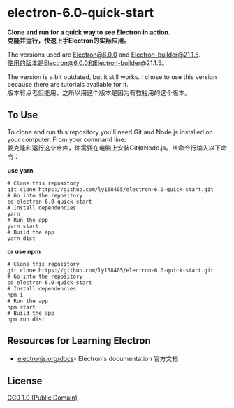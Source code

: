# electron-6.0-quick-start

**Clone and run for a quick way to see Electron in action.<br>克隆并运行，快速上手Electron的实际应用。**

The versions used are Electron@6.0.0 and Electron-builder@21.1.5.  
使用的版本是Electron@6.0.0和Electron-builder@21.1.5。

The version is a bit outdated, but it still works. I chose to use this version because there are tutorials available for it.
<br>版本有点老但能用，之所以用这个版本是因为有教程用的这个版本。

## To Use
To clone and run this repository you'll need Git and Node.js  installed on your computer. From your command line:
<br>要克隆和运行这个仓库，你需要在电脑上安装Git和Node.js。从命令行输入以下命令：

**use yarn**
```
# Clone this repository
git clone https://github.com/ly158405/electron-6.0-quick-start.git
# Go into the repository
cd electron-6.0-quick-start
# Install dependencies
yarn
# Run the app
yarn start
# Build the app
yarn dist
```
**or use npm**
```
# Clone this repository
git clone https://github.com/ly158405/electron-6.0-quick-start.git
# Go into the repository
cd electron-6.0-quick-start
# Install dependencies
npm i
# Run the app
npm start
# Build the app
npm run dist
```
## Resources for Learning Electron 
- [electronjs.org/docs](https://electronjs.org/docs)- Electron's documentation 官方文档


## License
[CC0 1.0 (Public Domain)](https://github.com/electron/electron-quick-start/blob/main/LICENSE.md)
